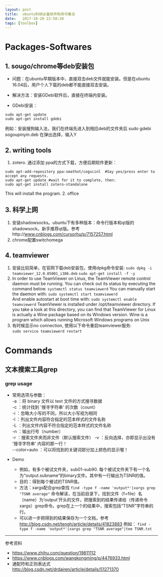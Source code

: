 ```yaml
---
layout: post
title:  ubuntu科研必备软件和命令集合
date:   2017-10-20 22:50:20
tags: [toolbox]
---
```


# Packages-Softwares

## 1. sougo/chrome等deb安装包
* 问题：在ubuntu早期版本中，直接双击deb文件就能安装。但是在ubuntu 16.04后，用户个人下载的deb都不能直接双击安装。

* 解决方法：安装GDebi软件后，直接在终端内安装。

* GDebi安装：
```
sudo apt-get update
sudo apt-get install gdebi
```
例如：安装搜狗输入法，我们在终端先进入到相应deb的文件夹后
sudo gdebi sogoupinyin.deb
在弹出选择，输入Y
## 2. writing tools
1. zotero.
通过添加 ppa的方式下载，方便后期软件更新：
```
sudo apt-add-repository ppa:smathot/cogscinl  #Say yes/press enter to accept any requests.
sudo apt-get update #wait for it to complete, then:
sudo apt-get install zotero-standalone
```
This will install the program.
2. office

## 3. 科学上网
1. 安装shadowsocks。ubuntu下有多种版本：命令行版本和qt版的shadowsock。新手推荐qt版。参考http://www.cnblogs.com/cursorhu/p/7157257.html
2. chrome配置switchomega

## 4. teamviewer
1. 安装比较简单，在官网下载deb安装包，使用dpkg命令安装:
``sudo dpkg -i teamviewer_12.0.85001_i386.deb``
``sudo apt-get install -f -y``
2. In order to use TeamViewer on Linux, the TeamViewer remote control daemon must be running. You can check out its status by executing the command below.
``systemctl status teamviewerd``
You can manually start the daemon with: ``sudo systemctl start teamviewerd``  
And enable autostart at boot time with: ``sudo systemctl enable teamviewerd``
TeamViewer is installed under /opt/teamviewer directory. If you take a look at this directory, you can find that TeamViewer for Linux is actually a Wine package based on its Windows version. Wine is a program which allows running Microsoft Windows programs on Unix
3. 有时候显示no connection, 使用以下命令重启teamviewer服务:  
``sudo service teamviewerd restart``

# Commands

## 文本搜索工具grep

### grep usage
* 常用选项与参数：  
  -a ：将 binary 文件以 text 文件的方式搜寻数据  
  -c ：统计找到 '搜寻字符串' 的次数（count）  
  -i ：忽略大小写的不同，所以大小写视为相同  
  -l ：列出文件内容符合指定的范本样式的文件名称  
  -L ：列出文件内容不符合指定的范本样式的文件名称  
  -n ：输出行号（number）  
  -r ：搜索文件夹而非文件（默认搜索文件）
  -v ：反向选择，亦即显示出没有 '搜寻字符串' 内容的那一行！  
  --color=auto ：可以将找到的关键词部分加上颜色的显示喔！

* Demo
  * 例如，有多个被试文件夹，sub01-sub90. 每个被试文件夹下有一个名为“output.subname”的binary文件。其中有一行输出为TSNR的值。
  * 目的：得到每个被试的TSNR值。
  * 方法：xargs配合grep查找
`` find -type f -name 'output*'|xargs grep "TSNR average" ``
命令解读，在当前目录下，找到文件（f=file）名（name）为‘output’开头的文件，把搜索到的结果传递给（传递命令xargs）grep命令。grep在上一个的结果中，搜索包括“TSNR”字符串的行。
  * 可以进一步把得到的结果保存为一个文档，参考 http://blog.csdn.net/tengh/article/details/41823883
例如：
`` find -type f -name 'output*'|xargs grep "TSNR average"|tee TSNR.txt ``


****************
参考资料
* https://www.zhihu.com/question/19811112
* https://www.cnblogs.com/wangkongming/p/4476933.html
* 通配符和正则表达式 http://blog.csdn.net/drdairen/article/details/51271370
